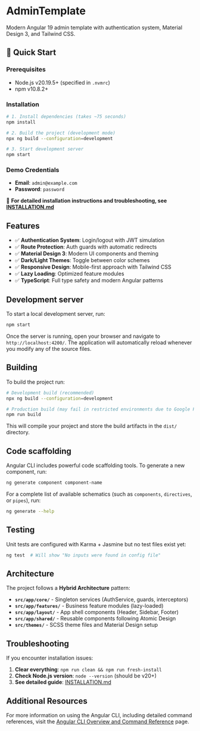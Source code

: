 # AdminTemplate

Modern Angular 19 admin template with authentication system, Material Design 3, and Tailwind CSS.

## 🚀 Quick Start

### Prerequisites
- Node.js v20.19.5+ (specified in `.nvmrc`)
- npm v10.8.2+

### Installation
```bash
# 1. Install dependencies (takes ~75 seconds)
npm install

# 2. Build the project (development mode)
npx ng build --configuration=development

# 3. Start development server
npm start
```

### Demo Credentials
- **Email**: `admin@example.com`
- **Password**: `password`

📖 **For detailed installation instructions and troubleshooting, see [INSTALLATION.md](./INSTALLATION.md)**

## Features

- ✅ **Authentication System**: Login/logout with JWT simulation
- ✅ **Route Protection**: Auth guards with automatic redirects
- ✅ **Material Design 3**: Modern UI components and theming
- ✅ **Dark/Light Themes**: Toggle between color schemes
- ✅ **Responsive Design**: Mobile-first approach with Tailwind CSS
- ✅ **Lazy Loading**: Optimized feature modules
- ✅ **TypeScript**: Full type safety and modern Angular patterns

## Development server

To start a local development server, run:

```bash
npm start
```

Once the server is running, open your browser and navigate to `http://localhost:4200/`. The application will automatically reload whenever you modify any of the source files.

## Building

To build the project run:

```bash
# Development build (recommended)
npx ng build --configuration=development

# Production build (may fail in restricted environments due to Google Fonts)
npm run build
```

This will compile your project and store the build artifacts in the `dist/` directory.

## Code scaffolding

Angular CLI includes powerful code scaffolding tools. To generate a new component, run:

```bash
ng generate component component-name
```

For a complete list of available schematics (such as `components`, `directives`, or `pipes`), run:

```bash
ng generate --help
```

## Testing

Unit tests are configured with Karma + Jasmine but no test files exist yet:

```bash
ng test  # Will show "No inputs were found in config file"
```

## Architecture

The project follows a **Hybrid Architecture** pattern:

- **`src/app/core/`** - Singleton services (AuthService, guards, interceptors)
- **`src/app/features/`** - Business feature modules (lazy-loaded)
- **`src/app/layout/`** - App shell components (Header, Sidebar, Footer)  
- **`src/app/shared/`** - Reusable components following Atomic Design
- **`src/themes/`** - SCSS theme files and Material Design setup

## Troubleshooting

If you encounter installation issues:

1. **Clear everything**: `npm run clean && npm run fresh-install`
2. **Check Node.js version**: `node --version` (should be v20+)
3. **See detailed guide**: [INSTALLATION.md](./INSTALLATION.md)

## Additional Resources

For more information on using the Angular CLI, including detailed command references, visit the [Angular CLI Overview and Command Reference](https://angular.dev/tools/cli) page.
